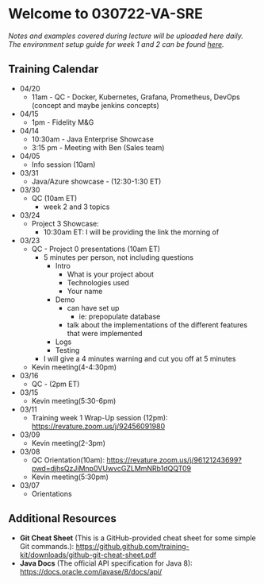 # Welcome to 030722-VA-SRE

*Notes and examples covered during lecture will be uploaded here daily.  
The environment setup guide for week 1 and 2 can be found [here](https://github.com/022822-VA-SRE/notes/blob/main/setup/env_guide.md).*

## Training Calendar
* 04/20 
    * 11am - QC - Docker, Kubernetes, Grafana, Prometheus, DevOps (concept and maybe jenkins concepts)
* 04/15
    * 1pm - Fidelity M&G
* 04/14
    * 10:30am - Java Enterprise Showcase
    * 3:15 pm - Meeting with Ben (Sales team)
* 04/05
    * Info session (10am)
* 03/31
    * Java/Azure showcase - (12:30-1:30 ET)
* 03/30
    * QC (10am ET)
        * week 2 and 3 topics
* 03/24
    * Project 3 Showcase:
        - 10:30am ET: I will be providing the link the morning of 
* 03/23
    * QC - Project 0 presentations (10am ET)
        - 5 minutes per person, not including questions
            - Intro
                - What is your project about
                - Technologies used
                - Your name
            - Demo 
                - can have set up
                    - ie: prepopulate database
                - talk about the implementations of the different features that were implemented
            - Logs
            - Testing
        - I will give a 4 minutes warning and cut you off at 5 minutes
    * Kevin meeting(4-4:30pm)
* 03/16
    * QC - (2pm ET)
* 03/15
    * Kevin meeting(5:30-6pm)
* 03/11
    * Training week 1 Wrap-Up session (12pm): https://revature.zoom.us/j/92456091980
* 03/09
    * Kevin meeting(2-3pm)
* 03/08
    * QC Orientation(10am): https://revature.zoom.us/j/96121243699?pwd=djhsQzJiMnp0VUwvcGZLMmNRb1dQQT09
    * Kevin meeting(5:30pm)
* 03/07
    * Orientations

## Additional Resources

*  **Git Cheat Sheet** (This is a GitHub-provided cheat sheet for some simple Git commands.): https://github.github.com/training-kit/downloads/github-git-cheat-sheet.pdf
*  **Java Docs** (The official API specification for Java 8): https://docs.oracle.com/javase/8/docs/api/
